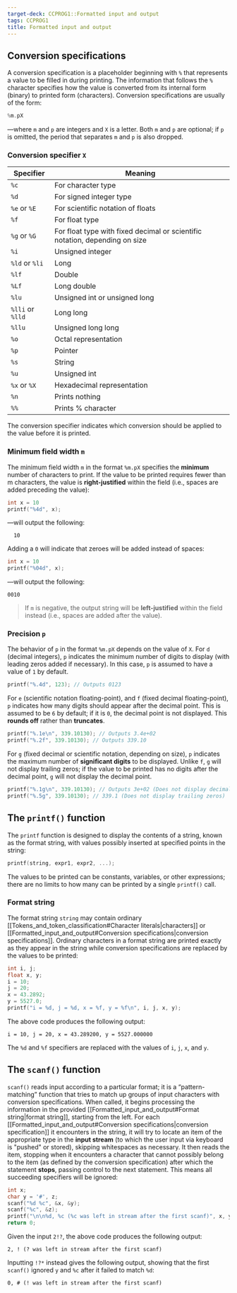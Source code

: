 ```yaml
---
target-deck: CCPROG1::Formatted input and output
tags: CCPROG1
title: Formatted input and output
---
```


## Conversion specifications

A conversion specification is a placeholder beginning with `%` that represents a value to be filled in during printing. The information that follows the `%` character specifies how the value is converted from its internal form (binary) to printed form (characters). Conversion specifications are usually of the form:
```c
%m.pX
```
—where `m` and `p` are integers and `X` is a letter. Both `m` and `p` are optional; if `p` is omitted, the period that separates `m` and `p` is also dropped.
<!--ID: 1698055025610-->

### Conversion specifier `X`

| Specifier | Meaning |
|------------|-------------------------------------------|
| `%c` | For character type |
| `%d` | For signed integer type |
| `%e` or `%E` | For scientific notation of floats |
| `%f` | For float type |
| `%g` or `%G` | For float type with fixed decimal or scientific notation, depending on size |
| `%i` | Unsigned integer |
| `%ld` or `%li` | Long |
| `%lf` | Double |
| `%Lf` | Long double |
| `%lu` | Unsigned int or unsigned long |
| `%lli` or `%lld` | Long long |
| `%llu` | Unsigned long long |
| `%o` | Octal representation |
| `%p` | Pointer |
| `%s` | String |
| `%u` | Unsigned int |
| `%x` or `%X` | Hexadecimal representation |
| `%n` | Prints nothing |
| `%%` | Prints % character </table>|
$$
$$
The conversion specifier indicates which conversion should be applied to the value before it is printed.
<!--ID: 1698055025619-->

### Minimum field width `m`

The minimum field width `m` in the format `%m.pX` specifies the **minimum** number of characters to print. If the value to be printed requires fewer than m characters, the value is **right-justified** within the field (i.e., spaces are added preceding the value):
```c
int x = 10
printf("%4d", x);
```
—will output the following:
```
  10
```
Adding a `0` will indicate that zeroes will be added instead of spaces:
```c
int x = 10
printf("%04d", x);
```
—will output the following:
```
0010
```
> If `m` is negative, the output string will be **left-justified** within the field instead (i.e., spaces are added after the value).
<!--ID: 1698055025625-->

### Precision `p`

The behavior of `p` in the format `%m.pX` depends on the value of `X`. For `d` (decimal integers), `p` indicates the minimum number of digits to display (with leading zeros added if necessary). In this case, `p` is assumed to have a value of `1` by default.
```c
printf("%.4d", 123); // Outputs 0123
```
For `e` (scientific notation floating-point), and `f` (fixed decimal floating-point), `p` indicates how many digits should appear after the decimal point. This is assumed to be `6` by default; if it is `0`, the decimal point is not displayed. This **rounds off** rather than **truncates**.
```c
printf("%.1e\n", 339.10130); // Outputs 3.4e+02
printf("%.2f", 339.10130); // Outputs 339.10
```
For `g` (fixed decimal or scientific notation, depending on size), `p` indicates the maximum number of **significant digits** to be displayed. Unlike `f`, `g` will not display trailing zeros; if the value to be printed has no digits after the decimal point, `g` will not display the decimal point.
```c
printf("%.1g\n", 339.10130); // Outputs 3e+02 (Does not display decimal point)
printf("%.5g", 339.10130); // 339.1 (Does not display trailing zeros)
```
<!--ID: 1698055025629-->

## The `printf()` function

The `printf` function is designed to display the contents of a string, known as the format string, with values possibly inserted at specified points in the string:
```c
printf(string, expr1, expr2, ...);
```
The values to be printed can be constants, variables, or other expressions; there are no limits to how many can be printed by a single `printf()` call.
<!--ID: 1698055025634-->

### Format string

The format string `string` may contain ordinary [[Tokens_and_token_classification#Character literals|characters]] or [[Formatted_input_and_output#Conversion specifications|conversion specifications]]. Ordinary characters in a format string are printed exactly as they appear in the string while conversion specifications are replaced by the values to be printed:
```c
int i, j;
float x, y;
i = 10;
j = 20;
x = 43.2892;
y = 5527.0;
printf("i = %d, j = %d, x = %f, y = %f\n", i, j, x, y);
```
The above code produces the following output:
```
i = 10, j = 20, x = 43.289200, y = 5527.000000
```
The `%d` and `%f` specifiers are replaced with the values of `i`, `j`, `x`, and `y`.
<!--ID: 1698055025638-->

## The `scanf()` function

`scanf()` reads input according to a particular format; it is a “pattern-matching” function that tries to match up groups of input characters with conversion specifications. When called, it begins processing the information in the provided [[Formatted_input_and_output#Format string|format string]], starting from the left. For each [[Formatted_input_and_output#Conversion specifications|conversion specification]] it encounters in the string, it will try to locate an item of the appropriate type in the **input stream** (to which the user input via keyboard is "pushed" or stored), skipping whitespaces as necessary. It then reads the item, stopping when it encounters a character that cannot possibly belong to the item (as defined by the conversion specification) after which the statement **stops**, passing control to the next statement. This means all succeeding specifiers will be ignored:
```c
int x;
char y = '#', z;
scanf("%d %c", &x, &y);
scanf("%c", &z);
printf("\n\n%d, %c (%c was left in stream after the first scanf)", x, y, z);
return 0;
```
Given the input `2!?`, the above code produces the following output:
```
2, ! (? was left in stream after the first scanf)
```
Inputting `!?*` instead gives the following output, showing that the first `scanf()` ignored `y` and `%c` after it failed to match `%d`:
```
0, # (! was left in stream after the first scanf)
```
<!--ID: 1698127416743-->
